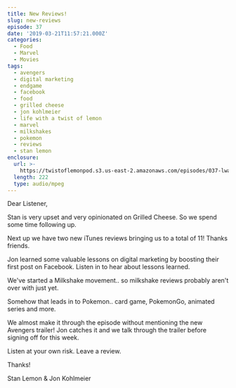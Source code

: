 ```yaml
---
title: New Reviews!
slug: new-reviews
episode: 37
date: '2019-03-21T11:57:21.000Z'
categories:
  - Food
  - Marvel
  - Movies
tags:
  - avengers
  - digital marketing
  - endgame
  - facebook
  - food
  - grilled cheese
  - jon kohlmeier
  - life with a twist of lemon
  - marvel
  - milkshakes
  - pokemon
  - reviews
  - stan lemon
enclosure:
  url: >-
    https://twistoflemonpod.s3.us-east-2.amazonaws.com/episodes/037-lwatol-20190321.mp3
  length: 222
  type: audio/mpeg
---
```


Dear Listener,

Stan is very upset and very opinionated on Grilled Cheese. So we spend some time following up.

Next up we have two new iTunes reviews bringing us to a total of 11! Thanks friends.

Jon learned some valuable lessons on digital marketing by boosting their first post on Facebook. Listen in to hear about lessons learned.

We've started a Milkshake movement.. so milkshake reviews probably aren't over with just yet.

Somehow that leads in to Pokemon.. card game, PokemonGo, animated series and more.

We almost make it through the episode without mentioning the new Avengers trailer! Jon catches it and we talk through the trailer before signing off for this week.

Listen at your own risk. Leave a review.

Thanks!

Stan Lemon & Jon Kohlmeier

